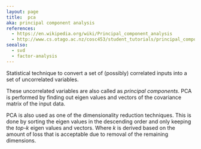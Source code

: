 ```yaml
---
layout: page
title:  pca
aka: principal component analysis
references:
  - https://en.wikipedia.org/wiki/Principal_component_analysis
  - http://www.cs.otago.ac.nz/cosc453/student_tutorials/principal_components.pdf
seealso:
  - svd
  - factor-analysis
---
```

Statistical technique to convert a set of (possibly) correlated inputs into a
set of uncorrelated variables.

These uncorrelated variables are also called as _principal components_. PCA is
performed by finding out eigen values and vectors of the covariance matrix of
the input data.

PCA is also used as one of the dimensionality reduction techniques. This is done
by sorting the eigen values in the descending order and only keeping the _top-k_
eigen values and vectors. Where _k_ is derived based on the amount of loss that
is acceptable due to removal of the remaining dimensions.
